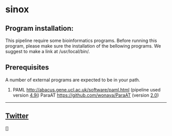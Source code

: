 # sinox
## Program installation:
This pipeline require some bioinformatics programs. Before running this program, please make sure the     installation of the bellowing programs. We suggest to make a link at /usr/local/bin/.

## Prerequisites
A number of external programs are expected to be in your path.
  1) PAML http://abacus.gene.ucl.ac.uk/software/paml.html  (pipeline used version [4.9j](http://abacus.gene.ucl.ac.uk/software/paml4.9j.tgz))
  ParaAT https://github.com/wonaya/ParaAT (version [2.0](https://github.com/wonaya/ParaAT/archive/refs/heads/master.zip))
---
[Twitter](https://twitter.com/victorcana1)
-
[]
